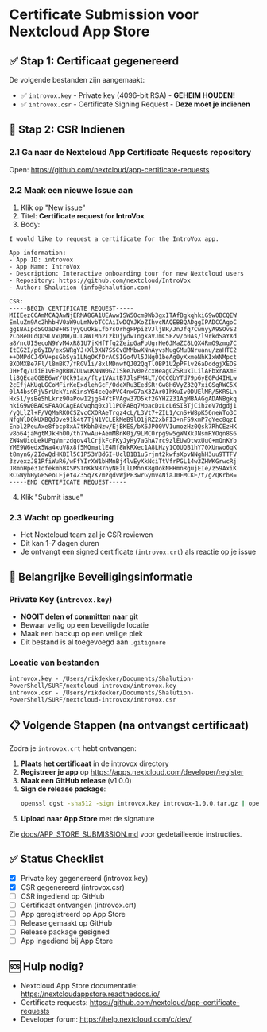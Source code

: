 # Certificate Submission voor Nextcloud App Store

## ✅ Stap 1: Certificaat gegenereerd

De volgende bestanden zijn aangemaakt:
- ✅ `introvox.key` - Private key (4096-bit RSA) - **GEHEIM HOUDEN!**
- ✅ `introvox.csr` - Certificate Signing Request - **Deze moet je indienen**

## 📝 Stap 2: CSR Indienen

### 2.1 Ga naar de Nextcloud App Certificate Requests repository
Open: https://github.com/nextcloud/app-certificate-requests

### 2.2 Maak een nieuwe Issue aan
1. Klik op "New issue"
2. Titel: **Certificate request for IntroVox**
3. Body:
```
I would like to request a certificate for the IntroVox app.

App information:
- App ID: introvox
- App Name: IntroVox
- Description: Interactive onboarding tour for new Nextcloud users
- Repository: https://github.com/nextcloud/IntroVox
- Author: Shalution (info@shalution.com)

CSR:
-----BEGIN CERTIFICATE REQUEST-----
MIIEezCCAmMCAQAwNjERMA8GA1UEAwwISW50cm9Wb3gxITAfBgkqhkiG9w0BCQEW
EmluZm9Ac2hhbHV0aW9uLmNvbTCCAiIwDQYJKoZIhvcNAQEBBQADggIPADCCAgoC
ggIBAIpc5GOaD8+HSTyyQuOkELfb7sOrhgFPpizVJljBR/JnJfq7CwnyyA9SOvS2
zCoBeDLdQD9LVxQMH/UJLaWTMn2TzkDjydwTngkaVJmC5FZv/o0As/l9rkdSaYXd
a8/ncUISecoN9YvM4xR81U7jKHfTfq2ZeipGaFpUgrHe6JMaZC8LQX4RmO9zmg7C
ItEG2I/p6yID/exSWRgYJ+Xl3XN7SSCv8MMbwXNnAyvsMugGMuBNruanu/zaHTC2
++DMPdCJ4XV+psGbSya1LNgOKfDrACSIGo4Vl5JNg01beAg0yXxmeNhKIxWNMpct
BXOMXBe7Fl/l8mBK7/fRGV1i/8xlMDnwfQJ02QqTlOBP1U2pPFlv26aDddgjXEOS
JH+fq/uiiB1vEegRBWZULwuKNNW0GZ1SkeJv0eZcxHeagCZSRukILilAFbxrAXmE
li8QEcaCGBE6wY/UCk91ax/fty1VAxtB7JlsFM4LT/QCCGbYTd79p6yEGPd4IHLw
2cEfjAKUqLGCoMFirKeExdlehGcF/OdeXRu3EedSRjGw8H6VyZ32Q7xiGSqRWC5X
0lA4bs9RjV5rUckYinKinsY64ceQoPVC4nxG7aX3ZAr0IhKuIv0DUElMR/5KRSLn
Hx51/ysBe5hLkrz9OaPow12jg64YtFVAgw37D5kf2GYHZZ31AgMBAAGgADANBgkq
hkiG9w0BAQsFAAOCAgEAQvqhq0xJl1PQFABq7MpacDzLcL6SIBTjCihzeV7dgdj1
/yQLlZl+F/VQMaRK0CSZvcCXORAeTrgz4cL/L3Vt7+ZIL1/cnS+W8pK56neWTo3C
NfgWlDQkUXBQdOve91k4t7TjN1VCLEkMeB9lO1jRZ2xbFI3+nFS9xmP7gYec8qzI
Enbl2PeuAxe8fbcp8xA7tKbh0Nzw/EjBKES/bX6JPO0VV1umozHz0Qsk7RhCEzHK
v8o64jaMgtMJkHhO0/th7YwAu+AemMBnK0j/9LMC0rpg9w5gWNXkJNsmRYOqn8S6
ZW4wUioLekUPqVmrzdqov4lCrjkFcFKyJyHy7aGhA7rc9zlEUwDtwxUuC+mQnKYb
YME9W6edx5Wa4xuV8x8f5MQmatlE4Mf8WkRXec1A8LHzy1C0UQB1hY70XUnwo6qK
t8mynG/2IdwQdHKBIl5C1P53YBdGI+UclB1B1uSrjmt2kwfsXpvNNghH3uu9TTFV
3zvexzJ81RfiWuR6/wFfYIrXW1bHMnBj4lvEyXkNciTtVfrPGL14w3ZHWKGrwcRj
JRmnHpe31ofekmhBXSPSTnKkNB7hyNEzLlLMhnX8gOokNHHmnRgujEIe/z59AxiK
RCGWyhHyGPSeoLEjet4Z35q7K7mzqdvWjPF3wrGymv4NiaJ0FMCKE/t/gZQKrb8=
-----END CERTIFICATE REQUEST-----
```

4. Klik "Submit issue"

### 2.3 Wacht op goedkeuring
- Het Nextcloud team zal je CSR reviewen
- Dit kan 1-7 dagen duren
- Je ontvangt een signed certificate (`introvox.crt`) als reactie op je issue

## 🔐 Belangrijke Beveiligingsinformatie

### Private Key (`introvox.key`)
- **NOOIT delen of committen naar git**
- Bewaar veilig op een beveiligde locatie
- Maak een backup op een veilige plek
- Dit bestand is al toegevoegd aan `.gitignore`

### Locatie van bestanden
```
introvox.key - /Users/rikdekker/Documents/Shalution-PowerShell/SURF/nextcloud-introvox/introvox.key
introvox.csr - /Users/rikdekker/Documents/Shalution-PowerShell/SURF/nextcloud-introvox/introvox.csr
```

## 📋 Volgende Stappen (na ontvangst certificaat)

Zodra je `introvox.crt` hebt ontvangen:

1. **Plaats het certificaat** in de introvox directory
2. **Registreer je app** op https://apps.nextcloud.com/developer/register
3. **Maak een GitHub release** (v1.0.0)
4. **Sign de release package**:
   ```bash
   openssl dgst -sha512 -sign introvox.key introvox-1.0.0.tar.gz | openssl base64 > introvox-1.0.0.tar.gz.sig
   ```
5. **Upload naar App Store** met de signature

Zie [docs/APP_STORE_SUBMISSION.md](docs/APP_STORE_SUBMISSION.md) voor gedetailleerde instructies.

## ✅ Status Checklist

- [x] Private key gegenereerd (introvox.key)
- [x] CSR gegenereerd (introvox.csr)
- [ ] CSR ingediend op GitHub
- [ ] Certificaat ontvangen (introvox.crt)
- [ ] App geregistreerd op App Store
- [ ] Release gemaakt op GitHub
- [ ] Release package gesigned
- [ ] App ingediend bij App Store

## 🆘 Hulp nodig?

- Nextcloud App Store documentatie: https://nextcloudappstore.readthedocs.io/
- Certificate requests: https://github.com/nextcloud/app-certificate-requests
- Developer forum: https://help.nextcloud.com/c/dev/
